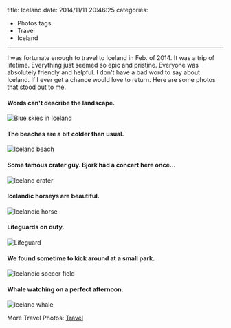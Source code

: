 title: Iceland
date: 2014/11/11 20:46:25
categories:
- Photos
tags:
- Travel
- Iceland
---

I was fortunate enough to travel to Iceland in Feb. of 2014. It was a trip of lifetime. Everything just seemed so epic and pristine. Everyone was absolutely friendly and helpful. I don't have a bad word to say about Iceland. If I ever get a chance would love to return. Here are some photos that stood out to me.

#### Words can't describe the landscape.

<img data-original="/img/iceland/sky.jpg" alt="Blue skies in Iceland"/>

#### The beaches are a bit colder than usual.

<img data-original="/img/iceland/girl_on_beach.jpg" alt="Iceland beach"/>

#### Some famous crater guy. Bjork had a concert here once...

<img data-original="/img/iceland/hole.jpg" alt="Iceland crater"/>

#### Icelandic horseys are beautiful.

<img data-original="/img/iceland/horse.jpg" alt="Icelandic horse"/>

#### Lifeguards on duty.

<img data-original="/img/iceland/lagoon.jpg" alt="Lifeguard"/>

#### We found sometime to kick around at a small park.

<img data-original="/img/iceland/soccer_field.jpg" alt="Icelandic soccer field"/>

#### Whale watching on a perfect afternoon.

<img data-original="/img/iceland/whale.jpg" alt="Iceland whale"/>

More Travel Photos: [Travel](/tags/Travel/)